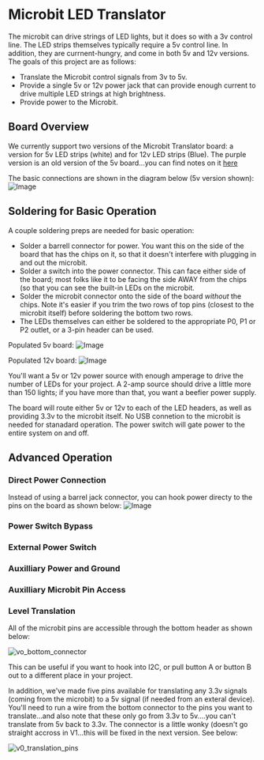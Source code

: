 # Microbit LED Translator

The microbit can drive strings of LED lights, but it does so with a 3v control line.  The LED strips themselves typically require a 5v control line.  In addition, they are currnent-hungry, and come in both 5v and 12v versions.  The goals of this project are as follows:

* Translate the Microbit control signals from 3v to 5v.
* Provide a single 5v or 12v power jack that can provide enough current to drive multiple LED strings at high brightness.
* Provide power to the Microbit.

## Board Overview
We currently support two versions of the Microbit Translator board:  a version for 5v LED strips (white) and for 12v LED strips (Blue).  The purple version is an old version of the 5v board...you can find notes on it [here](https://github.com/gsalaman/microbit_led_translator/blob/main/version1_info.md)

The basic connections are shown in the diagram below (5v version shown):
![Image](https://github.com/user-attachments/assets/5e936c8c-3823-47f5-8cc9-354c99500317)

## Soldering for Basic Operation
A couple soldering preps are needed for basic operation:
* Solder a barrell connector for power.  You want this on the side of the board that has the chips on it, so that it doesn't interfere with plugging in and out the microbit.
* Solder a switch into the power connector.  This can face either side of the board; most folks like it to be facing the side AWAY from the chips (so that you can see the built-in LEDs on the microbit.
* Solder the microbit connector onto the side of the board *without* the chips.  Note it's easier if you trim the two rows of top pins (closest to the microbit itself) before soldering the bottom two rows.
* The LEDs themselves can either be soldered to the appropriate P0, P1 or P2 outlet, or a 3-pin header can be used.

Populated 5v board:
![Image](https://github.com/user-attachments/assets/8883fae2-e30e-4b85-b696-7de554077681)

Populated 12v board:
![Image](https://github.com/user-attachments/assets/31ad0c0c-cf7c-488a-a22b-8fdc5f1d918a)

You'll want a 5v or 12v power source with enough amperage to drive the number of LEDs for your project.  A 2-amp source should drive a little more than 150 lights; if you have more than that, you want a beefier power supply.

The board will route either 5v or 12v to each of the LED headers, as well as providing 3.3v to the microbit itself.  No USB connetion to the microbit is needed for stanadard operation.  The power switch will gate power to the entire system on and off.

## Advanced Operation

### Direct Power Connection
Instead of using a barrel jack connector, you can hook power directy to the pins on the board as shown below:
![Image](https://github.com/user-attachments/assets/abcf005d-9dc8-4885-9bcb-a4684e206cfd)

### Power Switch Bypass

### External Power Switch

### Auxilliary Power and Ground

### Auxilliary Microbit Pin Access

### Level Translation


All of the microbit pins are accessible through the bottom header as shown below:

![vo_bottom_connector](https://github.com/gsalaman/microbit_led_translator/assets/43499190/4ef784af-96f0-4d4e-aea7-f7f57547f29f)

This can be useful if you want to hook into I2C, or pull button A or button B out to a different place in your project.  

In addition, we've made five pins available for translating any 3.3v signals (coming from the microbit) to a 5v signal (if needed from an exteral device).  You'll need to run a wire from the bottom connector to the pins you want to translate...and also note that these only go from 3.3v to 5v....you can't translate from 5v back to 3.3v.  The connector is a little wonky (doesn't go straight accross in V1...this will be fixed in the next version.  See below:

![v0_translation_pins](https://github.com/gsalaman/microbit_led_translator/assets/43499190/47d63c1c-f689-45ef-b097-c1fbfef39a25)

